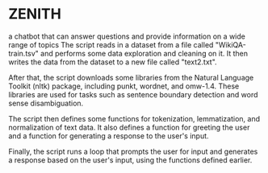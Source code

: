 # ZENITH
a chatbot that can answer questions and provide information on a wide range of topics
The script reads in a dataset from a file called "WikiQA-train.tsv" and performs some data exploration and cleaning on it. It then writes the data from the dataset to a new file called "text2.txt".

After that, the script downloads some libraries from the Natural Language Toolkit (nltk) package, including punkt, wordnet, and omw-1.4. These libraries are used for tasks such as sentence boundary detection and word sense disambiguation.

The script then defines some functions for tokenization, lemmatization, and normalization of text data. It also defines a function for greeting the user and a function for generating a response to the user's input.

Finally, the script runs a loop that prompts the user for input and generates a response based on the user's input, using the functions defined earlier.
